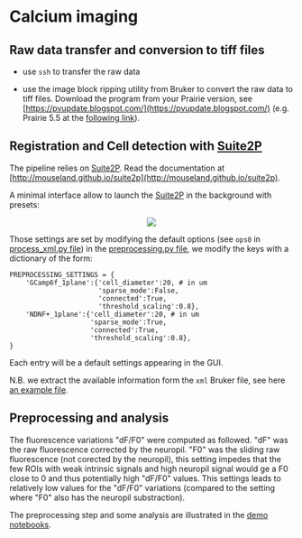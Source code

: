 # Calcium imaging


## Raw data transfer and conversion to tiff files

- use `ssh` to transfer the raw data

- use the image block ripping utility from Bruker to convert the raw data to tiff files. Download the program from your Prairie version, see [https://pvupdate.blogspot.com/](https://pvupdate.blogspot.com/) (e.g. Prairie 5.5 at the [following link](https://www.brukersupport.com/File/?id=61188&folderid=44665)).
  
## Registration and Cell detection with [Suite2P](https://github.com/MouseLand/suite2p)

The pipeline relies on [Suite2P](https://github.com/MouseLand/suite2p). Read the documentation at [http://mouseland.github.io/suite2p](http://mouseland.github.io/suite2p).

A minimal interface allow to launch the [Suite2P](https://github.com/MouseLand/suite2p) in the background with presets:

<p align="center">
  <img src="../../docs/CaImaging-screen.jpg"/>
</p>

Those settings are set by modifying the default options (see `ops0` in  [process_xml.py file](./process_xml.py)) in the [preprocessing.py file](./preprocessing.py), we modify the keys with a dictionary of the form:

```
PREPROCESSING_SETTINGS = {
    'GCamp6f_1plane':{'cell_diameter':20, # in um
                      'sparse_mode':False,
                      'connected':True,
                      'threshold_scaling':0.8},
    'NDNF+_1plane':{'cell_diameter':20, # in um
                    'sparse_mode':True,
                    'connected':True,
                    'threshold_scaling':0.8},
}
```
Each entry will be a default settings appearing in the GUI.

N.B. we extract the available information form the `xml` Bruker file, see here [an example file](./Bruker_xml/TSeries-190620-250-00-002.xml).

## Preprocessing and analysis

The fluorescence variations "dF/F0" were computed as followed. "dF" was the raw fluorescence corrected by the neuropil. "F0" was the sliding raw fluorescence (not corected by the neuropil), this setting impedes that the few ROIs with weak intrinsic signals and high neuropil signal would ge a F0 close to 0 and thus potentially high "dF/F0" values. This settings leads to relatively low values for the "dF/F0" variations (compared to the setting where "F0" also has the neuropil substraction).

The preprocessing step and some analysis are illustrated in the [demo notebooks](../../notebooks).
